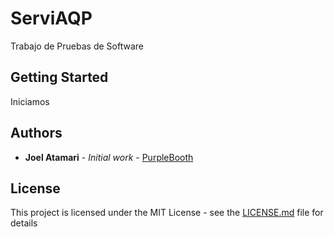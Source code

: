 # ServiAQP
Trabajo de Pruebas de Software

## Getting Started
Iniciamos
## Authors

* **Joel Atamari** - *Initial work* - [PurpleBooth](https://github.com/joelBerseker)
## License

This project is licensed under the MIT License - see the [LICENSE.md](LICENSE.md) file for details
